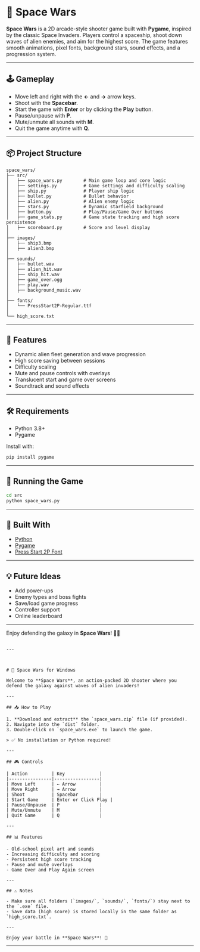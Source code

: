# 🚀 Space Wars

**Space Wars** is a 2D arcade-style shooter game built with **Pygame**, inspired by the classic Space Invaders. Players control a spaceship, shoot down waves of alien enemies, and aim for the highest score. The game features smooth animations, pixel fonts, background stars, sound effects, and a progression system.

---

## 🕹️ Gameplay

- Move left and right with the **←** and **→** arrow keys.
- Shoot with the **Spacebar**.
- Start the game with **Enter** or by clicking the **Play** button.
- Pause/unpause with **P**.
- Mute/unmute all sounds with **M**.
- Quit the game anytime with **Q**.

---

## 📦 Project Structure

```
space_wars/
├── src/
│   ├── space_wars.py        # Main game loop and core logic
│   ├── settings.py          # Game settings and difficulty scaling
│   ├── ship.py              # Player ship logic
│   ├── bullet.py            # Bullet behavior
│   ├── alien.py             # Alien enemy logic
│   ├── stars.py             # Dynamic starfield background
│   ├── button.py            # Play/Pause/Game Over buttons
│   ├── game_stats.py        # Game state tracking and high score persistence
│   ├── scoreboard.py        # Score and level display
│
├── images/
│   ├── ship3.bmp
│   ├── alien3.bmp
│
├── sounds/
│   ├── bullet.wav
│   ├── alien_hit.wav
│   ├── ship_hit.wav
│   ├── game_over.ogg
│   ├── play.wav
│   ├── background_music.wav
│
├── fonts/
│   └── PressStart2P-Regular.ttf
│
└── high_score.txt
```

---

## 🧠 Features

- Dynamic alien fleet generation and wave progression
- High score saving between sessions
- Difficulty scaling
- Mute and pause controls with overlays
- Translucent start and game over screens
- Soundtrack and sound effects

---

## 🛠️ Requirements

- Python 3.8+
- Pygame

Install with:

```bash
pip install pygame
```

---

## 🚀 Running the Game

```bash
cd src
python space_wars.py
```

---

## 🧱 Built With

- [Python](https://www.python.org/)
- [Pygame](https://www.pygame.org/)
- [Press Start 2P Font](https://fonts.google.com/specimen/Press+Start+2P)

---

## 💡 Future Ideas

- Add power-ups
- Enemy types and boss fights
- Save/load game progress
- Controller support
- Online leaderboard

---

Enjoy defending the galaxy in **Space Wars**! 🌌👾
```

---



# 🚀 Space Wars for Windows

Welcome to **Space Wars**, an action-packed 2D shooter where you defend the galaxy against waves of alien invaders!

---

## 📥 How to Play

1. **Download and extract** the `space_wars.zip` file (if provided).
2. Navigate into the `dist` folder.
3. Double-click on `space_wars.exe` to launch the game.

> ✅ No installation or Python required!

---

## 🎮 Controls

| Action         | Key             |
|----------------|-----------------|
| Move Left      | ← Arrow         |
| Move Right     | → Arrow         |
| Shoot          | Spacebar        |
| Start Game     | Enter or Click Play |
| Pause/Unpause  | P               |
| Mute/Unmute    | M               |
| Quit Game      | Q               |

---

## 📊 Features

- Old-school pixel art and sounds
- Increasing difficulty and scoring
- Persistent high score tracking
- Pause and mute overlays
- Game Over and Play Again screen

---

## ⚠️ Notes

- Make sure all folders (`images/`, `sounds/`, `fonts/`) stay next to the `.exe` file.
- Save data (high score) is stored locally in the same folder as `high_score.txt`.

---

Enjoy your battle in **Space Wars**! 👾
```

---